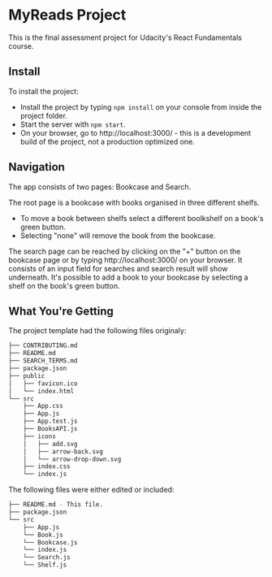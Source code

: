 # MyReads Project

This is the final assessment project for Udacity's React Fundamentals course.

## Install

To install the project:

- Install the project by typing `npm install` on your console from inside the project folder.
- Start the server with `npm start`.
- On your browser, go to http://localhost:3000/ - this is a development build of the project, not a production optimized one.

## Navigation

The app consists of two pages: Bookcase and Search.

The root page is a bookcase with books organised in three different shelfs.

- To move a book between shelfs select a different boolkshelf on a book's green button.
- Selecting "none" will remove the book from the bookcase.

The search page can be reached by clicking on the "+" button on the bookcase page or by typing http://localhost:3000/ on your browser. It consists of an input field for searches and search result will show underneath. It's possible to add a book to your bookcase by selecting a shelf on the book's green button.

## What You're Getting

The project template had the following files originaly:

```bash
├── CONTRIBUTING.md
├── README.md
├── SEARCH_TERMS.md
├── package.json
├── public
│   ├── favicon.ico
│   └── index.html
└── src
    ├── App.css
    ├── App.js
    ├── App.test.js
    ├── BooksAPI.js
    ├── icons
    │   ├── add.svg
    │   ├── arrow-back.svg
    │   └── arrow-drop-down.svg
    ├── index.css
    └── index.js
```

The following files were either edited or included:

```bash
├── README.md - This file.
├── package.json
└── src
    ├── App.js
    └── Book.js
    └── Bookcase.js
    └── index.js
    └── Search.js
    └── Shelf.js
```
